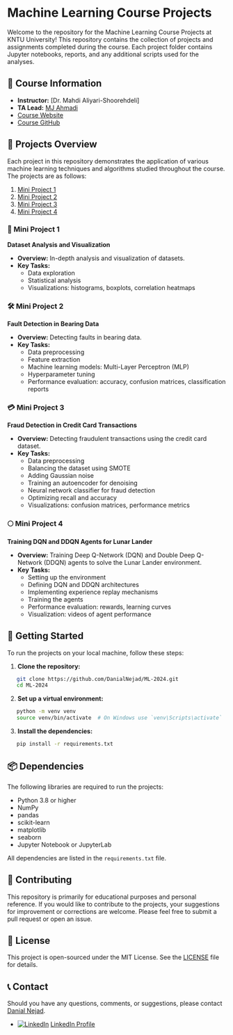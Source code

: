 
# Machine Learning Course Projects

Welcome to the repository for the Machine Learning Course Projects at KNTU University! This repository contains the collection of projects and assignments completed during the course. Each project folder contains Jupyter notebooks, reports, and any additional scripts used for the analyses.

## 📘 Course Information

- **Instructor:** [Dr. Mahdi Aliyari-Shoorehdeli]
- **TA Lead:** [MJ Ahmadi](https://github.com/MJAHMADEE)
- [Course Website](https://apac.ee.kntu.ac.ir/academic/courses/)
- [Course GitHub](https://github.com/MJAHMADEE/MachineLearning2024W)

## 📝 Projects Overview

Each project in this repository demonstrates the application of various machine learning techniques and algorithms studied throughout the course. The projects are as follows:

1. [Mini Project 1](#mini-project-1)
2. [Mini Project 2](#mini-project-2)
3. [Mini Project 3](#mini-project-3)
4. [Mini Project 4](#mini-project-4)

### 🌟 Mini Project 1

**Dataset Analysis and Visualization**

- **Overview:** In-depth analysis and visualization of datasets.
- **Key Tasks:**
  - Data exploration
  - Statistical analysis
  - Visualizations: histograms, boxplots, correlation heatmaps

### 🛠️ Mini Project 2

**Fault Detection in Bearing Data**

- **Overview:** Detecting faults in bearing data.
- **Key Tasks:**
  - Data preprocessing
  - Feature extraction
  - Machine learning models: Multi-Layer Perceptron (MLP)
  - Hyperparameter tuning
  - Performance evaluation: accuracy, confusion matrices, classification reports

### 💳 Mini Project 3

**Fraud Detection in Credit Card Transactions**

- **Overview:** Detecting fraudulent transactions using the credit card dataset.
- **Key Tasks:**
  - Data preprocessing
  - Balancing the dataset using SMOTE
  - Adding Gaussian noise
  - Training an autoencoder for denoising
  - Neural network classifier for fraud detection
  - Optimizing recall and accuracy
  - Visualizations: confusion matrices, performance metrics

### 🌕 Mini Project 4

**Training DQN and DDQN Agents for Lunar Lander**

- **Overview:** Training Deep Q-Network (DQN) and Double Deep Q-Network (DDQN) agents to solve the Lunar Lander environment.
- **Key Tasks:**
  - Setting up the environment
  - Defining DQN and DDQN architectures
  - Implementing experience replay mechanisms
  - Training the agents
  - Performance evaluation: rewards, learning curves
  - Visualization: videos of agent performance

## 🚀 Getting Started

To run the projects on your local machine, follow these steps:

1. **Clone the repository:**
```bash
   git clone https://github.com/DanialNejad/ML-2024.git
   cd ML-2024
```

2. **Set up a virtual environment:**
```bash
   python -m venv venv
   source venv/bin/activate  # On Windows use `venv\Scripts\activate`
```

3. **Install the dependencies:**
```bash
   pip install -r requirements.txt
```

## 📦 Dependencies

The following libraries are required to run the projects:

- Python 3.8 or higher
- NumPy
- pandas
- scikit-learn
- matplotlib
- seaborn
- Jupyter Notebook or JupyterLab

All dependencies are listed in the `requirements.txt` file.

## 🤝 Contributing

This repository is primarily for educational purposes and personal reference. If you would like to contribute to the projects, your suggestions for improvement or corrections are welcome. Please feel free to submit a pull request or open an issue.

## 📜 License

This project is open-sourced under the MIT License. See the [LICENSE](LICENSE) file for details.

## 📞 Contact

Should you have any questions, comments, or suggestions, please contact [Danial Nejad](danialabdollahinejad@gmail.com).

- [![LinkedIn](https://i.stack.imgur.com/gVE0j.png)](https://www.linkedin.com/in/danial-abdollahi-nejad-883614156) [LinkedIn Profile](https://www.linkedin.com/in/danial-abdollahi-nejad-883614156)
